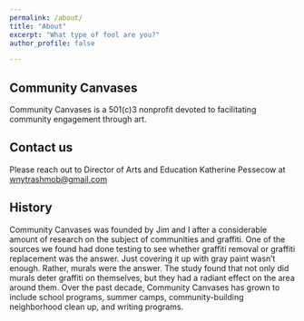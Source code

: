 ```yaml
---
permalink: /about/
title: "About"
excerpt: "What type of fool are you?"
author_profile: false

---
```


## Community Canvases
Community Canvases is a 501(c)3 nonprofit devoted to facilitating community engagement through art.

## Contact us

Please reach out to Director of Arts and Education Katherine Pessecow at [wnytrashmob@gmail.com](mailto:wnytrashmob@gmail.com)

## History 

Community Canvases was founded by Jim and I after a considerable amount of research on the subject of communities and graffiti. One of the sources we found had done testing to see whether graffiti removal or graffiti replacement was the answer. Just covering it up with gray paint wasn’t enough. Rather, murals were the answer. The study found that not only did murals deter graffiti on themselves, but they had a radiant effect on the area around them. Over the past decade, Community Canvases has grown to include school programs, summer camps, community-building neighborhood clean up, and writing programs.
